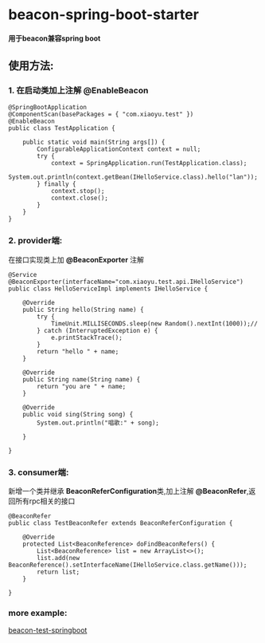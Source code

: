 # beacon-spring-boot-starter  
#### 用于beacon兼容spring boot

## 使用方法:
### 1. 在启动类加上注解 **@EnableBeacon**

```
@SpringBootApplication
@ComponentScan(basePackages = { "com.xiaoyu.test" })
@EnableBeacon
public class TestApplication {

    public static void main(String args[]) {
        ConfigurableApplicationContext context = null;
        try {
            context = SpringApplication.run(TestApplication.class);
            System.out.println(context.getBean(IHelloService.class).hello("lan"));
        } finally {
            context.stop();
            context.close();
        }
    }
}
```


### 2. provider端:
在接口实现类上加 **@BeaconExporter** 注解

```
@Service
@BeaconExporter(interfaceName="com.xiaoyu.test.api.IHelloService")
public class HelloServiceImpl implements IHelloService {

    @Override
    public String hello(String name) {
        try {
            TimeUnit.MILLISECONDS.sleep(new Random().nextInt(1000));//
        } catch (InterruptedException e) {
            e.printStackTrace();
        }
        return "hello " + name;
    }

    @Override
    public String name(String name) {
        return "you are " + name;
    }

    @Override
    public void sing(String song) {
        System.out.println("唱歌:" + song);

    }

}
```


### 3. consumer端:
新增一个类并继承 **BeaconReferConfiguration**类,加上注解 **@BeaconRefer**,返回所有rpc相关的接口

```
@BeaconRefer
public class TestBeaconRefer extends BeaconReferConfiguration {

    @Override
    protected List<BeaconReference> doFindBeaconRefers() {
        List<BeaconReference> list = new ArrayList<>();
        list.add(new BeaconReference().setInterfaceName(IHelloService.class.getName()));
        return list;
    }

}
```
### more example:
[beacon-test-springboot](https://github.com/dressrosa/beacon-test-springboot)


